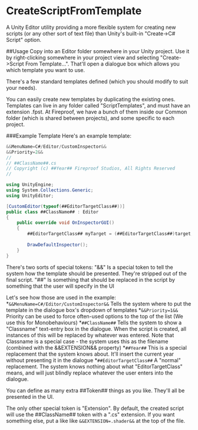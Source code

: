 # CreateScriptFromTemplate

A Unity Editor utility providing a more flexible system for creating new scripts (or any other sort of text file) than Unity's built-in "Create->C# Script" option.

##Usage
Copy into an Editor folder somewhere in your Unity project. Use it by right-clicking somewhere in your project view and selecting "Create->Script From Template...". That'll open a dialogue box which allows you which template you want to use.

There's a few standard templates defined (which you should modify to suit your needs).

You can easily create new templates by duplicating the existing ones. Templates can live in any folder called "ScriptTemplates", and must have an extension .fpst. At Fireproof, we have a bunch of them inside our Common folder (which is shared between projects), and some specific to each project.

###Example Template
Here's an example template:

```C#
&&MenuName=C#/Editor/CustomInspector&&
&&Priority=2&&
//
// ##ClassName##.cs
// Copyright (c) ##Year## Fireproof Studios, All Rights Reserved
//

using UnityEngine;
using System.Collections.Generic;
using UnityEditor;

[CustomEditor(typeof(##EditorTargetClass##))]
public class ##ClassName## : Editor 
{
    public override void OnInspectorGUI()
    {
        ##EditorTargetClass## myTarget = (##EditorTargetClass##)target;
        
        DrawDefaultInspector();
    }
}
```

There's two sorts of special tokens:
    "&&" Is a special token to tell the system how the template should be presented. They're stripped out of the final script.
    "##" Is something that should be replaced in the script by something that the user will specify in the UI

Let's see how those are used in the example:
*`&&MenuName=C#/Editor/CustomInspector&&` Tells the system where to put the template in the dialogue box's dropdown of templates
*`&&Priority=1&&` Priority can be used to force often-used options to the top of the list (We use this for Monobehaviours)
*`##ClassName##` Tells the system to show a "Classname" text-entry box in the dialogue. When the script is created, all instances of this will be replaced by whatever was entered. Note that Classname is a special case - the system uses this as the filename (combined with the &&EXTENSION&& property)
*`##Year##` This is a special replacement that the system knows about. It'll insert the current year without presenting it in the dialogue
*`##EditorTargetClass##` A "normal" replacement. The system knows nothing about what "EditorTargetClass" means, and will just blindly replace whatever the user enters into the dialogue.

You can define as many extra ##Token## things as you like. They'll all be presented in the UI.

The only other special token is "Extension". By default, the created script will use the ##ClassName## token with a ".cs" extension. If you want something else, put a like like `&&EXTENSION=.shader&&` at the top of the file.